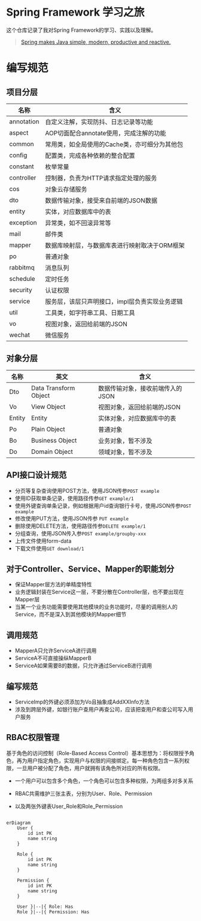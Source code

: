 # Spring Framework 学习之旅

这个仓库记录了我对Spring Framework的学习、实践以及理解。
> [Spring makes Java simple, modern, productive and reactive.](https://spring.io/])

# 编写规范

## 项目分层

| 名称         | 含义                        |
|------------|---------------------------|
| annotation | 自定义注解，实现防抖、日志记录等功能        | 
| aspect     | AOP切面配合annotate使用，完成注解的功能 |   
| common     | 常用类，如全局使用的Cache类，亦可细分为其他包 |   
| config     | 配置类，完成各种依赖的整合配置           |   
| constant   | 枚举常量                      |   
| controller | 控制器，负责为HTTP请求指定处理的服务      |   
| cos        | 对象云存储服务                   |   
| dto        | 数据传输对象，接受来自前端的JSON数据      |   
| entity     | 实体，对应数据库中的表               |   
| exception  | 异常类，如不回滚异常等               |   
| mail       | 邮件类                       |   
| mapper     | 数据库映射层，与数据库表进行映射取决于ORM框架  |   
| po         | 普通对象                      |   
| rabbitmq   | 消息队列                      |   
| schedule   | 定时任务                      |   
| security   | 认证权限                      |   
| service    | 服务层，该层只声明接口，impl层负责实现业务逻辑 |   
| util       | 工具类，如字符串工具、日期工具           |   
| vo         | 视图对象，返回给前端的JSON           |   
| wechat     | 微信服务                      |   

## 对象分层

| 名称     | 英文                    | 含义                 |
|--------|-----------------------|--------------------|
| Dto    | Data Transform Object | 数据传输对象，接收前端传入的JSON |
| Vo     | View Object           | 视图对象，返回给前端的JSON    |
| Entity | Entity                | 实体对象，对应数据库中的表      |
| Po     | Plain Object          | 普通对象               |
| Bo     | Business Object       | 业务对象，暂不涉及          |
| Do     | Domain Object         | 领域对象，暂不涉及          |

## API接口设计规范

- 分页等复杂查询使用POST方法，使用JSON传参`POST example`
- 使用ID获取单条记录，使用路径传参`GET example/1`
- 使用外键查询单条记录，例如根据用户id查询银行卡号，使用JSON传参`POST example`
- 修改使用PUT方法，使用JSON传参 `PUT example`
- 删除使用DELETE方法，使用路径传参`DELETE example/1 `
- 分组查询，使用JSON传入参`POST example/groupby-xxx`
- 上传文件使用form-data
- 下载文件使用`GET download/1`

## 对于Controller、Service、Mapper的职能划分

- 保证Mapper层方法的单精度特性
- 业务逻辑封装在Service这一层，不要分散在Controller层，也不要出现在Mapper层
- 当某一个业务功能需要使用其他模块的业务功能时，尽量的调用别人的Service，而不是深入到其他模块的Mapper细节

## 调用规范

- MapperA只允许ServiceA进行调用
- ServiceA不可直接操纵MapperB
- ServiceA如果需要B的数据，只允许通过ServiceB进行调用

## 编写规范

- ServiceImp的外键必须添加为Vo且抽象成AddXXInfo方法
- 涉及到跨层外键，如银行账户查用户再查公司，应该把查用户和查公司写入用户服务

## RBAC权限管理

基于角色的访问控制（Role-Based Access
Control）基本思想为：将权限授予角色，再为用户指定角色，实现用户与权限的间接绑定。每一种角色包含一系列权限，一旦用户被分配了角色，用户就拥有该角色所对应的所有权限。

- 一个用户可以包含多个角色，一个角色可以包含多种权限，为两组多对多关系

- RBAC共需维护三张主表，分别为User、Role、Permission

- 以及两张外键表User_Role和Role_Permission

```mermaid

erDiagram
    User {
        id int PK
        name string
    }

    Role {
        id int PK
        name string
    }

    Permission {
        id int PK
        name string
    }

    User }|--|{ Role: Has
    Role }|--|{ Permission: Has
```

